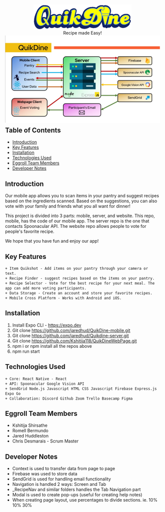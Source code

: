 &nbsp;

<div align="center" style="margin-bottom:-20px">
<img src="https://github.com/jaredhud/QuikDine-mobile/blob/main/src/img/quik-dine.png?raw=true" alt="QuikDine logo" style="height:80px" />
<br>
Recipe made Easy!
<br>
<img src="https://github.com/jaredhud/QuikDine-mobile/blob/main/src/img/architecture.jpg?raw=true" alt="QuikDine logo" style="widtht:100%">
</div>
<!-- <h1 align="center">QuikDine-mobile</h1> -->

## Table of Contents

- [Introduction](#introduction)
- [Key Features](#key-features)
- [Installation](#installation)
- [Technologies Used](#technologies-used)
- [Eggroll Team Members](#eggroll-team-members)
- [Developer Notes](#developer-notes)

## Introduction

Our mobile app allows you to scan items in your pantry and suggest recipes based on the ingredients scanned. Based on the suggestions, you can also vote with your family and friends what you all want for dinner!

This project is divided into 3 parts: mobile, server, and website. This repo, mobile, has the code of our mobile app. The server repo is the one that contacts Spoonacular API. The website repo allows people to vote for people's favorite recipe.

We hope that you have fun and enjoy our app!

## Key Features

    + Item Quikshot - Add items on your pantry through your camera or text.
    + Recipe Finder - suggest recipes based on the items on your pantry.
    + Recipe Selector - Vote for the best recipe for your next meal. The app can add more voting participants.
    + Data Storage - Create an account and store your favorite recipes.
    + Mobile Cross Platform - Works with Android and iOS.

## Installation

1. Install Expo CLI - https://expo.dev
2. Git clone https://github.com/jaredhud/QuikDine-mobile.git
3. Git clone https://github.com/jaredhud/Quikdine-server.git
4. Git clone https://github.com/Kshitija118/QuikDineWebPage.git
5. npm i or npm install all the repos above
6. npm run start

## Technologies Used

    + Core: React Native - React
    + API: Spoonacular Google Vision API
    + SendGrid Node.js Javascript HTML CSS Javascript Firebase Express.js Expo Go
    + Collaboration: Discord Github Zoom Trello Basecamp Figma

## Eggroll Team Members

- Kshitija Shirsathe
- Romell Bermundo
- Jared Huddleston
- Chris Desmarais - Scrum Master

## Developer Notes

- Context is used to transfer data from page to page
- Firebase was used to store data
- SendGrid is used for handling email functionality
- Navigation is handled 2 ways: Screen and Tab
- \_RecipeNav and similar folders handles the Tab Navigation part
- Modal is used to create pop-ups (useful for creating help notes)
- When creating page layout, use percentages to divide sections. ie. 10% 10% 30%
